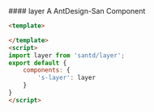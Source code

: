 <text lang="cn">
#### layer
A AntDesign-San Component
</text>

```html
<template>

</template>
<script>
import layer from 'santd/layer';
export default {
    components: {
        's-layer': layer
    }
}
</script>
```
